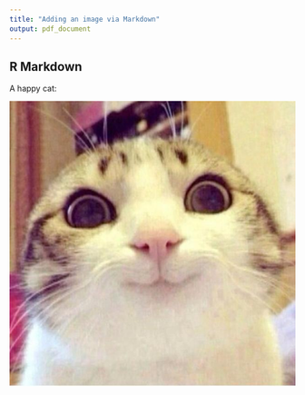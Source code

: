 ```yaml
---
title: "Adding an image via Markdown"
output: pdf_document
---
```

## R Markdown

A happy cat:

![alt tag](../img/cnudu.jpg)
